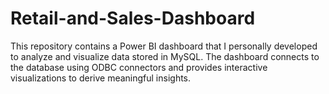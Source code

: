 # Retail-and-Sales-Dashboard
This repository contains a Power BI dashboard that I personally developed to analyze and visualize data stored in MySQL. The dashboard connects to the database using ODBC connectors and provides interactive visualizations to derive meaningful insights.
